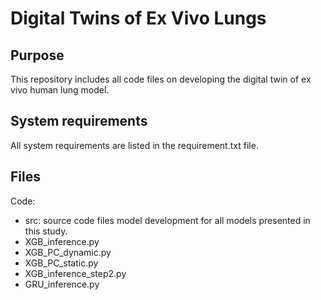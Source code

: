 # Digital Twins of Ex Vivo Lungs 

## Purpose
This repository includes all code files on developing the digital twin of ex vivo human lung model. 

## System requirements
All system requirements are listed in the requirement.txt file. <br />

## Files
Code: <br />
 - src: source code files model development for all models presented in this study. <br />
 - XGB_inference.py<br />
 - XGB_PC_dynamic.py<br />
 - XGB_PC_static.py<br />
 - XGB_inference_step2.py<br />
 - GRU_inference.py<br />
 







